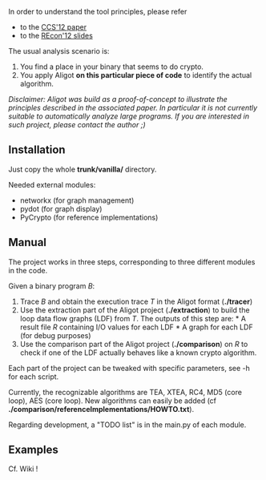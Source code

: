In order to understand the tool principles, please refer
  * to the [CCS'12 paper](http://www.loria.fr/~calvetjo/papers/ccs12.pdf)
  * to the [REcon'12 slides](http://recon.cx/2012/schedule/attachments/46_Joan_CryptographicFunctionIdentification.pdf)

The usual analysis scenario is:

  1. You find a place in your binary that seems to do crypto.
  1. You apply Aligot **on this particular piece of code** to identify the actual algorithm.

_Disclaimer: Aligot was build as a proof-of-concept to illustrate the principles described in the associated paper. In particular it is not currently suitable to automatically analyze large programs. If you are interested in such project, please contact the author ;)_

## Installation ##

Just copy the whole **trunk/vanilla/** directory.

Needed external modules:
  * networkx (for graph management)
  * pydot (for graph display)
  * PyCrypto (for reference implementations)

## Manual ##

The project works in three steps, corresponding to three different modules in
the code.

Given a binary program _B_:

  1. Trace _B_ and obtain the execution trace _T_ in the Aligot format (**./tracer**)
  1. Use the extraction part of the Aligot project (**./extraction**) to build the loop data flow graphs (LDF) from _T_. The outputs of this step are:
    * A result file _R_ containing I/O values for each LDF
    * A graph for each LDF (for debug purposes)
  1. Use the comparison part of the Aligot project (**./comparison**) on _R_ to check if one of the LDF actually behaves like a known crypto algorithm.

Each part of the project can be tweaked with specific parameters, see -h for each script.

Currently, the recognizable algorithms are TEA, XTEA, RC4, MD5 (core loop), AES (core loop). New algorithms can easily be added (cf **./comparison/referenceImplementations/HOWTO.txt**).

Regarding development, a "TODO list" is in the main.py of each module.

## Examples ##

Cf. Wiki !